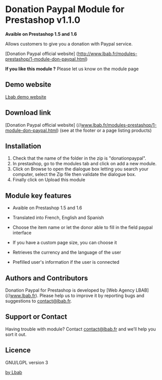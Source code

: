 Donation Paypal Module for Prestashop v1.1.0
============================================
**Avaible on Prestashop 1.5 and 1.6**

Allows customers to give you a donation with Paypal service.

[Donation Paypal official website] (http://www.lbab.fr/modules-prestashop/1-module-don-paypal.html)

**If you like this module ?**
Please let us know on the module page

Demo website
------------
<a href="http://demo-prestashop.lbab.fr/" target="_blank">Lbab demo website</a>


Download link
-------------
[Donation Paypal official website] (//www.lbab.fr/modules-prestashop/1-module-don-paypal.html)
(see at the footer or a page listing products)

Installation
------------
1. Check that the name of the folder in the zip is "donationpaypal".
2. In prestashop, go to the modules tab and click on add a new module.
3. Click on Browse to open the dialogue box letting you search your computer, select the Zip file then validate the dialogue box. 
4. Finally click on Upload this module

Module key features
-------------------
* Avaible on Prestashop 1.5 and 1.6

* Translated into French, English and Spanish

* Choose the item name or let the donor able to fill in the field paypal interface

* If you have a custom page size, you can choose it

* Retrieves the currency and the language of the user

* Prefilled user's information if the user is connected


Authors and Contributors
------------------------
Donation Paypal for Prestashop is developed by [Web Agency LBAB] (//www.lbab.fr). Please help us to improve it by reporting bugs and suggestions to contact@lbab.fr.


Support or Contact
------------------
Having trouble with module? Contact contact@lbab.fr and we’ll help you sort it out.


Licence
-------
GNU/LGPL version 3

[by Lbab](//www.lbab.fr)
